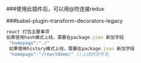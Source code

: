 ###使用此插件后，可以用@符连接redux

###babel-plugin-transform-decorators-legacy

```js
react 打包主要事项
如果使用hash模式上线，需要在package.json 新加字段
 "homepage":"./"
 如果使用history模式上线，需要在package.json 新加字段
 "homepage":"/reactdemo/" //上线的文件名
```
